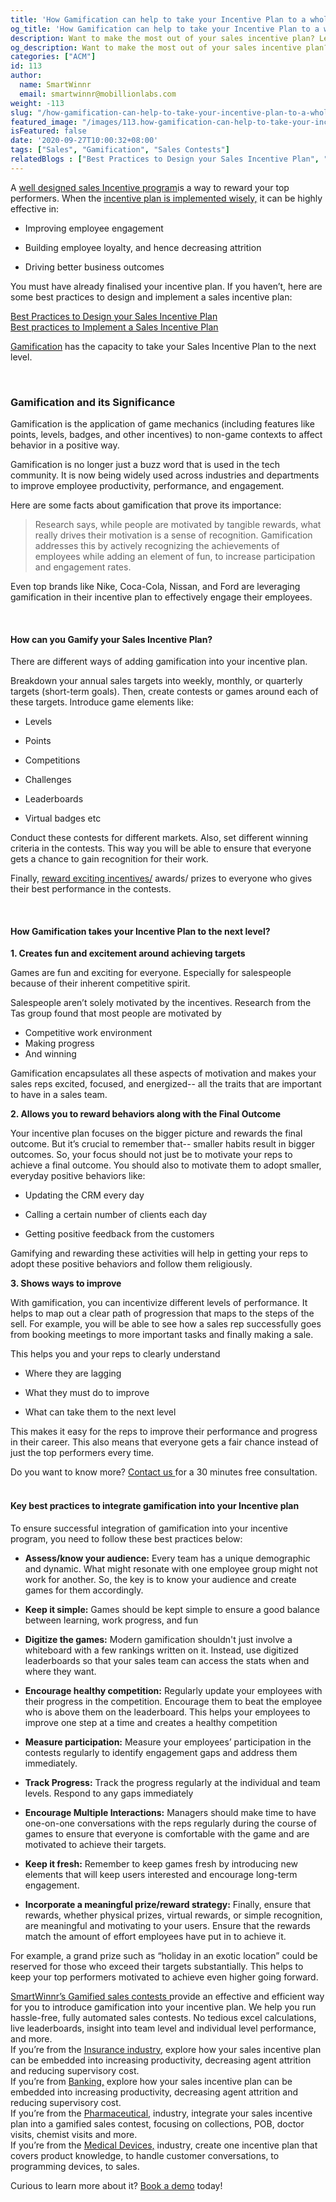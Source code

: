 ```yaml
---
title: 'How Gamification can help to take your Incentive Plan to a whole new level?'
og_title: 'How Gamification can help to take your Incentive Plan to a whole new level?'
description: Want to make the most out of your sales incentive plan? Learn how integrating it with gamification enhances your incentive plan and takes it to a whole new level.
og_description: Want to make the most out of your sales incentive plan? Learn how integrating it with gamification enhances your incentive plan and takes it to a whole new level.
categories: ["ACM"]
id: 113
author:
  name: SmartWinnr
  email: smartwinnr@mobillionlabs.com
weight: -113
slug: "/how-gamification-can-help-to-take-your-incentive-plan-to-a-whole-new-level"
featured_image: "/images/113.how-gamification-can-help-to-take-your-incentive-plan-to-a-whole-new-level.jpg"
isFeatured: false
date: '2020-09-27T10:00:32+08:00'
tags: ["Sales", "Gamification", "Sales Contests"]
relatedBlogs : ["Best Practices to Design your Sales Incentive Plan", "Best practices to Implement a Sales Incentive Plan", "23 Sales incentive ideas to keep your sales team motivated", "Sales Contest Communication Template", "Top 20 Sales Contest Names", "The Psychology of Sales Gamification"]
---
```


<div class="ml-margin-bottom10">A <a href="https://smartwinnr.com/post/best-practices-to-design-your-sales-incentive-plan/" target="_blank" class="ml_custom_link ">well designed sales Incentive program</a>is a way to reward your top performers. When the <a href="https://smartwinnr.com/post/best-practices-to-design-your-sales-incentive-plan/" target="_blank" class="ml_custom_link ">incentive plan is implemented wisely,</a> it can be highly effective in:</div>

* Improving employee engagement

* Building employee loyalty, and hence decreasing attrition

* Driving better business outcomes

You must have already finalised your incentive plan. If you haven’t, here are some best practices to design and implement a sales incentive plan:

<div class="ml-margin-bottom10"><span class=""></span> <a href="https://smartwinnr.com/post/best-practices-to-design-your-sales-incentive-plan/" target="_blank" class="ml_custom_link ">Best Practices to Design your Sales Incentive Plan</a></div>

<div class="ml-margin-bottom10"><span class=""></span> <a href="https://smartwinnr.com/post/best-practices-to-implement-a-sales-incentive-plan/" target="_blank" class="ml_custom_link ">Best practices to Implement a Sales Incentive Plan</a></div>

<a href="https://smartwinnr.com/post/psychology-of-sales-gamification/" target="_blank" class="ml_custom_link">Gamification</a> has the capacity to take your Sales Incentive Plan to the next level.

<br>

### **Gamification and its Significance**

<div class="ml_special_div_blog">
  <div class="ml_special_div_blog_content">
    <p class="ml-margin-top10">Gamification is the application of game mechanics (including features like points, levels, badges, and other incentives) to non-game contexts to affect behavior in a positive way.</p>
  </div>
</div>

Gamification is no longer just a buzz word that is used in the tech community. It is now being widely used across industries and departments to improve employee productivity, performance, and engagement.

Here are some facts about gamification that prove its importance:

> Research says, while people are motivated by tangible rewards, what really drives their motivation is a sense of recognition. Gamification addresses this by actively recognizing the achievements of employees while adding an element of fun, to increase participation and engagement rates.

Even top brands like Nike, Coca-Cola, Nissan, and Ford are leveraging gamification in their incentive plan to effectively engage their employees.

<br>

#### **How can you Gamify your Sales Incentive Plan?**

There are different ways of adding gamification into your incentive plan. 

Breakdown your annual sales targets into weekly, monthly, or quarterly targets (short-term goals). Then, create contests or games around each of these targets. Introduce game elements like: 

* Levels

* Points

* Competitions

* Challenges

* Leaderboards

* Virtual badges etc

Conduct these contests for different markets. Also, set different winning criteria in the contests. This way you will be able to ensure that everyone gets a chance to gain recognition for their work. 

Finally, <a href="https://smartwinnr.com/post/sales-incentive-ideas-to-keep-your-sales-team-motivated/" target="_blank" class="ml_custom_link">reward exciting incentives/</a> awards/ prizes to everyone who gives their best performance in the contests.

<br>

#### **How Gamification takes your Incentive Plan to the next level?**

**1. Creates fun and excitement around achieving targets**

Games are fun and exciting for everyone. Especially for salespeople because of their inherent competitive spirit. 

<div class="ml_special_div_blog">
  <div class="ml_special_div_blog_title ml_text_bold">Salespeople aren’t solely motivated by the incentives. Research from the Tas group found that most people are motivated by </div>
  <div class="ml_special_div_blog_content">
    <ul>
      <li>Competitive work environment </li>
      <li>Making progress </li>
      <li>And winning </li>
    </ul>
  </div>
</div>

Gamification encapsulates all these aspects of motivation and makes your sales reps excited, focused, and energized-- all the traits that are important to have in a sales team. 

**2. Allows you to reward behaviors along with the Final Outcome**

Your incentive plan focuses on the bigger picture and rewards the final outcome. But it’s crucial to remember that-- smaller habits result in bigger outcomes. So, your focus should not just be to motivate your reps to achieve a final outcome. You should also to motivate them to adopt smaller, everyday positive behaviors like:

* Updating the CRM every day

* Calling a certain number of clients each day

* Getting positive feedback from the customers 

Gamifying and rewarding these activities will help in getting your reps to adopt these positive behaviors and follow them religiously.

**3. Shows ways to improve**

With gamification, you can incentivize different levels of performance. It helps to map out a clear path of progression that maps to the steps of the sell. For example, you will be able to see how a sales rep successfully goes from booking meetings to more important tasks and finally making a sale. 

This helps you and your reps to clearly understand 

* Where they are lagging

* What they must do to improve

* What can take them to the next level

This makes it easy for the reps to improve their performance and progress in their career. This also means that everyone gets a fair chance instead of just the top performers every time.

<!-- Do you want to know more? Contact us for a 30 minutes free consultation. -->

<div class="ml-margin-bottom10"><span class="">Do you want to know more? </span> <a href="https://www.smartwinnr.com/request-demo/" target="_blank" class="ml_custom_link ">Contact us </a>for a 30 minutes free consultation.</div>

<br>

#### **Key best practices to integrate gamification into your Incentive plan**

To ensure successful integration of gamification into your incentive program, you need to follow these best practices below:

* **Assess/know your audience:** Every team has a unique demographic and dynamic. What might resonate with one employee group might not work for another. So, the key is to know your audience and create games for them accordingly.

* **Keep it simple:** Games should be kept simple to ensure a good balance between learning, work progress, and fun

* **Digitize the games:** Modern gamification shouldn't just involve a whiteboard with a few rankings written on it. Instead, use digitized leaderboards so that your sales team can access the stats when and where they want. 

* **Encourage healthy competition:** Regularly update your employees with their progress in the competition. Encourage them to beat the employee who is above them on the leaderboard. This helps your employees to improve one step at a time and creates a healthy competition

* **Measure participation:** Measure your employees’ participation in the contests regularly to identify engagement gaps and address them immediately.

* **Track Progress:** Track the progress regularly at the individual and team levels. Respond to any gaps immediately

* **Encourage Multiple Interactions:** Managers should make time to have one-on-one conversations with the reps regularly during the course of games to ensure that everyone is comfortable with the game and are motivated to achieve their targets.

* **Keep it fresh:** Remember to keep games fresh by introducing new elements that will keep users interested and encourage long-term engagement.

* **Incorporate a meaningful prize/reward strategy:** Finally, ensure that rewards, whether physical prizes, virtual rewards, or simple recognition, are meaningful and motivating to your users. Ensure that the rewards match the amount of effort employees have put in to achieve it. 

For example, a grand prize such as “holiday in an exotic location” could be reserved for those who exceed their targets substantially. This helps to keep your top performers motivated to achieve even higher going forward. 

<!-- Here are some links that will help you design a perfect sales contest:

<ul>
  <li><a class="ml_custom_link" target="_blank" href="https://www.smartwinnr.com/post/design-sales-contest-for--new-product-launch/">How to design sales contest for a new product launch</a></li>
  <li><a class="ml_custom_link" target="_blank" href="https://www.smartwinnr.com/post/cheat-sheet-to-run-a-successful-sales-contest/">Cheet sheet to run a successful sales contest</a></li>
  <li><a class="ml_custom_link" target="_blank" href="https://www.smartwinnr.com/post/how-to-run-a-march-madness-contest-the-step-by-step-guide/">How to create and run a march madness themed sales contest</a></li>
</ul> -->

<div class="ml-margin-bottom10"><span class=""></span> <a href="https://www.smartwinnr.com/product/sales-contest/" target="_blank" class="ml_custom_link ">SmartWinnr’s Gamified sales contests </a>provide an effective and efficient way for you to introduce gamification into your incentive plan. We help you run hassle-free, fully automated sales contests. No tedious excel calculations, live leaderboards, insight into team level and individual level performance, and more. </div>

<!-- <div class="ml-margin-bottom10"><span class="">Curious to learn more about it? </span> <a href="https://www.smartwinnr.com/request-demo/" target="_blank" class="ml_custom_link ">Book a demo </a>today!</div> -->

<div class="ml-margin-bottom10 ml_text_italic">If you’re from the <a class="ml_custom_link" href="https://www.smartwinnr.com/solutions/insurance/" target="_blank">Insurance industry,</a> explore how your sales incentive plan can be embedded into increasing productivity, decreasing agent attrition and reducing supervisory cost.</div>

<div class="ml-margin-bottom10 ml_text_italic">If you’re from <a class="ml_custom_link" href="https://www.smartwinnr.com/solutions/banking/" target="_blank">Banking,</a> explore how your sales incentive plan can be embedded into increasing productivity, decreasing agent attrition and reducing supervisory cost.</div>

<div class="ml-margin-bottom10 ml_text_italic">If you’re from the <a class="ml_custom_link" href="https://www.smartwinnr.com/solutions/pharma/" target="_blank">Pharmaceutical,</a> industry, integrate your sales incentive plan into a gamified sales contest, focusing on collections, POB, doctor visits, chemist visits and more.</div>

<div class="ml-margin-bottom10 ml_text_italic">If you’re from the <a class="ml_custom_link" href="https://www.smartwinnr.com/solutions/medical-devices/" target="_blank">Medical Devices,</a> industry, create one incentive plan that covers product knowledge, to handle customer conversations, to programming devices, to sales.</div>

Curious to learn more about it? <a href="https://www.smartwinnr.com/request-demo/" target="_blank" class="ml_custom_link">Book a demo</a> today! 